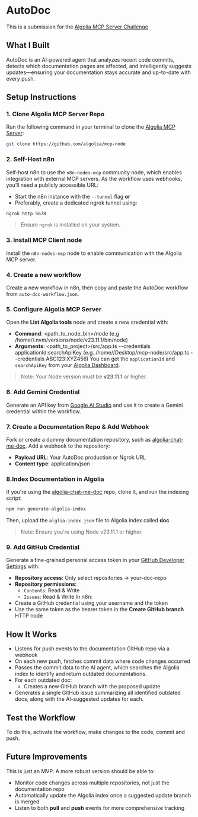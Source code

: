 # AutoDoc
This is a submission for the [Algolia MCP Server Challenge](https://dev.to/challenges/algolia-2025-07-09)

## What I Built
AutoDoc is an AI-powered agent that analyzes recent code commits, detects which documentation pages are affected, and intelligently suggests updates—ensuring your documentation stays accurate and up-to-date with every push.

## Setup Instructions
### 1. Clone Algolia MCP Server Repo
Run the following command in your terminal to clone the [Algolia MCP Server](https://github.com/algolia/mcp-node):  
```bash
git clone https://github.com/algolia/mcp-node
```

### 2. Self-Host n8n
Self-host n8n to use the `n8n-nodes-mcp` community node, which enables integration with external MCP servers. 
As the workflow uses webhooks, you’ll need a publicly accessible URL:
- Start the n8n instance with the `--tunnel` flag
**or**
- Preferably, create a dedicated ngrok tunnel using:
```bash
ngrok http 5678
```
> Ensure `ngrok` is installed on your system.

### 3. Install MCP Client node
Install the `n8n-nodes-mcp` node to enable communication with the Algolia MCP server. 

### 4. Create a new workflow
Create a new workflow in n8n, then copy and paste the AutoDoc workflow from `auto-doc-workflow.json`. 

### 5. Configure Algolia MCP Server
Open the **List Algolia tools** node and create a new credential with: 
- **Command**: <path_to_node_bin>/node (e.g /home/<username>/.nvm/versions/node/v23.11.1/bin/node)
- **Arguments**: <path_to_project>/src/app.ts --credentials applicationId:searchApiKey
(e.g. /home/<username>/Desktop/mcp-node/src/app.ts --credentials ABC123:XYZ456)
You can get the `applicationId` and `searchApiKey` from your [Algolia Dashboard](https://dashboard.algolia.com/users/sign_in).
> Note: Your Node version must be **v23.11.1** or higher.

### 6. Add Gemini Credential
Generate an API key from [Google AI Studio](https://aistudio.google.com/app/apikey) and use it to create a Gemini credential within the workflow.

### 7. Create a Documentation Repo & Add Webhook
Fork or create a dummy documentation repository, such as [algolia-chat-me-doc](https://github.com/Tammibriggs/algolia-chat-me).
Add a webhook to the repository:
- **Payload URL**: Your AutoDoc production or Ngrok URL
- **Content type**: application/json

### 8.Index Documentation in Algolia
If you're using the [algolia-chat-me-doc](https://github.com/Tammibriggs/algolia-chat-me) repo, clone it, and run the indexing script:
```bash
npm run generate-algolia-index
```
Then, upload the `alglia-index.json` file to Algolia index called **doc**
> Note: Ensure you're using Node v23.11.1 or higher.

### 9. Add GitHub Credential
Generate a fine-grained personal access token in your [GitHub Developer Settings](https://github.com/settings/personal-access-tokens) with:
- **Repository access**: Only select repositories -> your-doc-repo
- **Repository permissions**:
  - `Contents`: Read & Write
  - `Issues`: Read & Write
In n8n:
- Create a GitHub credential using your username and the token
- Use the same token as the bearer token in the **Create GitHub branch** HTTP node

## How It Works
- Listens for push events to the documentation GitHub repo via a webhook  
- On each new push, fetches commit data where code changes occurred  
- Passes the commit data to the AI agent, which searches the Algolia index to identify and return outdated documentations.
- For each outdated doc:
  - Creates a new GitHub branch with the proposed update  
- Generates a single GitHub issue summarizing all identified outdated docs, along with the AI-suggested updates for each.

## Test the Workflow
To do this, activate the workflow, make changes to the code, commit and push.

## Future Improvements
This is just an MVP. A more robust version should be able to:
- Monitor code changes across multiple repositories, not just the documentation repo  
- Automatically update the Algolia index once a suggested update branch is merged  
- Listen to both **pull** and **push** events for more comprehensive tracking
